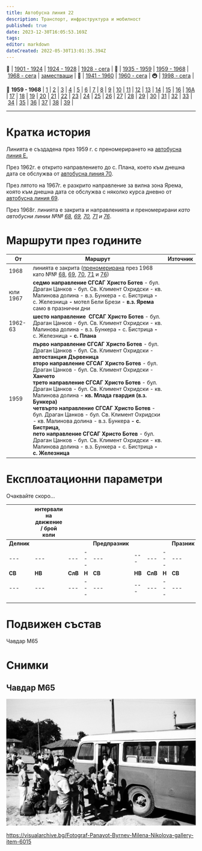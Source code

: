 ```yaml
---
title: Автобусна линия 22
description: Транспорт, инфраструктура и мобилност
published: true
date: 2023-12-30T16:05:53.169Z
tags: 
editor: markdown
dateCreated: 2022-05-30T13:01:35.394Z
---
```


🚋 | [1901 - 1924](/bg/public-transport/tram-routes-1901-1924) | [1924 - 1928](/bg/public-transport/tram-routes-1924-1928) | [1928 - сега](/bg/public-transport/tram-routes-1928-sega) | 🚌 | [1935 - 1959](/bg/public-transport/bus-routes-1935-1959) | [1959 - 1968](/bg/public-transport/bus-routes-1959-1968) | [1968 - сега](/bg/public-transport/bus-routes-1968-sega) | [заместващи](/bg/public-transport/bus-routes-replacement-services) | 🚎 | [1941 - 1960](/bg/public-transport/trolleybus-routes-1941-1960) | [1960 - сега](/bg/public-transport/trolleybus-routes-1960-sega) | 🚇 | [1998 - сега](/bg/public-transport/metro-routes) |

🚌 **1959 - 1968** | [1](/bg/public-transport/bus-routes-1959-1968/1) | [2](/bg/public-transport/bus-routes-1959-1968/2) | [3](/bg/public-transport/bus-routes-1959-1968/3) | [4](/bg/public-transport/bus-routes-1959-1968/4) | [5](/bg/public-transport/bus-routes-1959-1968/5) | [6](/bg/public-transport/bus-routes-1959-1968/6) | [7](/bg/public-transport/bus-routes-1959-1968/7) | [8](/bg/public-transport/bus-routes-1959-1968/8) | [9](/bg/public-transport/bus-routes-1959-1968/9) | [10](/bg/public-transport/bus-routes-1959-1968/10) | [11](/bg/public-transport/bus-routes-1959-1968/11) | [12](/bg/public-transport/bus-routes-1959-1968/12) | [13](/bg/public-transport/bus-routes-1959-1968/13) | [14](/bg/public-transport/bus-routes-1959-1968/14) | [15](/bg/public-transport/bus-routes-1959-1968/15) | [16](/bg/public-transport/bus-routes-1959-1968/16) | [16А](/bg/public-transport/bus-routes-1959-1968/16A) | [17](/bg/public-transport/bus-routes-1959-1968/17) | [18](/bg/public-transport/bus-routes-1959-1968/18) | [19](/bg/public-transport/bus-routes-1959-1968/19) | [20](/bg/public-transport/bus-routes-1959-1968/20) | [21](/bg/public-transport/bus-routes-1959-1968/21) | [22](/bg/public-transport/bus-routes-1959-1968/22) | [23](/bg/public-transport/bus-routes-1959-1968/23) | [24](/bg/public-transport/bus-routes-1959-1968/24) | [25](/bg/public-transport/bus-routes-1959-1968/25) | [26](/bg/public-transport/bus-routes-1959-1968/26) | [27](/bg/public-transport/bus-routes-1959-1968/27) | [28](/bg/public-transport/bus-routes-1959-1968/28) | [29](/bg/public-transport/bus-routes-1959-1968/29) | [30](/bg/public-transport/bus-routes-1959-1968/30) | [31](/bg/public-transport/bus-routes-1959-1968/31) | [32](/bg/public-transport/bus-routes-1959-1968/32) | [33](/bg/public-transport/bus-routes-1959-1968/33) | [34](/bg/public-transport/bus-routes-1959-1968/34) | [35](/bg/public-transport/bus-routes-1959-1968/35) | [36](/bg/public-transport/bus-routes-1959-1968/36) | [37](/bg/public-transport/bus-routes-1959-1968/37) | [38](/bg/public-transport/bus-routes-1959-1968/38) | [39](/bg/public-transport/bus-routes-1959-1968/39) |

---

# Кратка история

Линията е създадена през 1959 г. с преномерирането на [автобусна линия Е.](/bg/public-transport/bus-routes-1935-1959/Е)

През 1962г. е открито направлението до с. Плана, което към днешна дата се обслужва от [автобусна линия 70](/bg/public-transport/bus-routes-1968-sega/70).

През лятото на 1967г. е разкрито направление за вилна зона Ярема, която към днешна дата се обслужва с няколко курса дневно от [автобусна линия 69](/bg/public-transport/bus-routes-1968-sega/69).

През 1968г. линията е закрита и направленията и преномерирани *като автобусни линии №№* [*68*](/bg/public-transport/bus-routes-1968-sega/68)*,* [*69*](/bg/public-transport/bus-routes-1968-sega/69)*,* [*70*](/bg/public-transport/bus-routes-1968-sega/70)*,* [*71*](/bg/public-transport/bus-routes-1968-sega/71) *и* [*76*](/bg/public-transport/bus-routes-1968-sega/76).

# Маршрути през годините

| От  | Маршрут | Източник |
| --- | --- | --- |
| 1968 | линията е закрита ([преномерирана](/bg/public-transport/line-renumbering) през 1968 като №№ [68](/bg/public-transport/bus-routes-1968-sega/68), [69](/bg/public-transport/bus-routes-1968-sega/69), [70](/bg/public-transport/bus-routes-1968-sega/70), [71](/bg/public-transport/bus-routes-1968-sega/71) и [76](/bg/public-transport/bus-routes-1968-sega/76)) |     |
| юли 1967 | **седмо направление СГСАГ Христо Ботев** - бул. Драган Цанков - бул. Св. Климент Охридски - кв. Малинова долина \- в.з. Бункера **-** с. Бистрица **-** с. Железница **-** мотел Бели Брези - **в.з. Ярема**  <br>само в празнични дни |     |
| 1962-63 | **шесто направление  СГСАГ Христо Ботев** - бул. Драган Цанков - бул. Св. Климент Охридски - кв. Малинова долина \- в.з. Бункера **-** с. Бистрица **-** с. Железница **- с. Плана** |     |
| 1959 | **първо направление СГСАГ Христо Ботев** - бул. Драган Цанков - бул. Св. Климент Охридски - **автостанция Дървеница**  <br>**второ направление СГСАГ Христо Ботев** - бул. Драган Цанков - бул. Св. Климент Охридски - **Ханчето**  <br>**трето направление СГСАГ Христо Ботев** - бул. Драган Цанков - бул. Св. Климент Охридски - кв. Малинова долина \- **кв. Млада гвардия (в.з. Бункера)**  <br>**четвърто направление СГСАГ Христо Ботев** - бул. Драган Цанков - бул. Св. Климент Охридски - кв. Малинова долина \- в.з. Бункера **- с. Бистрица,**   <br>**пето направление СГСАГ Христо Ботев** - бул. Драган Цанков - бул. Св. Климент Охридски - кв. Малинова долина \- в.з. Бункера **-** с. Бистрица **- с. Железница** |     |

# Експлоатационни параметри

Очаквайте скоро…

|     | **интервали на движение / брой коли** |     |     |     |     |     |     |     |     |     |     |     |
| --- | --- | --- | --- | --- | --- | --- | --- | --- | --- | --- | --- | --- |
| **Делник** |     |     |     | **Предпразник** |     |     |     | **Празник** |     |     |     |
| --- | --- | --- | --- | --- | --- | --- | --- | --- | --- | --- | --- | --- |
| **СВ** | **НВ** | **СлВ** | **Н** | **СВ** | **НВ** | **СлВ** | **Н** | **СВ** | **НВ** | **СлВ** | **Н** |
| --- | --- | --- | --- | --- | --- | --- | --- | --- | --- | --- | --- | --- |
|     |     |     |     |     |     |     |     |     |     |     |     |     |
|     |     |     |     |     |     |     |     |     |     |     |     |

# **Подвижен състав**

Чавдар М65

# Снимки

## Чавдар М65

![](/подвижен-състав-галерия/1962-chavdar-m65/a22_4_chavdar_m65.jpg)

https://visualarchive.bg/Fotograf-Panayot-Byrnev-Milena-Nikolova-gallery-item-6015